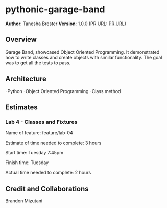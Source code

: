 # pythonic-garage-band

**Author**: Tanesha Brester
**Version**: 1.0.0 (PR URL: [PR URL]())

## Overview

Garage Band, showcased Object Oriented Programming. It demonstrated how to write classes and create objects with similar functionality. The goal was to get all the tests to pass.

## Architecture

-Python
-Object Oriented Programming
-Class method

## Estimates

### Lab 4 - Classes and Fixtures

Name of feature: feature/lab-04

Estimate of time needed to complete: 3 hours

Start time: Tuesday 7:45pm

Finish time: Tuesday 

Actual time needed to complete: 2 hours

## Credit and Collaborations
Brandon Mizutani